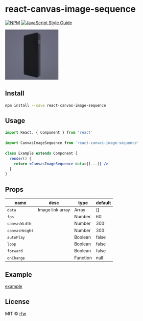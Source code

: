 # react-canvas-image-sequence


[![NPM](https://img.shields.io/npm/v/react-canvas-image-sequence.svg)](https://www.npmjs.com/package/react-canvas-image-sequence) [![JavaScript Style Guide](https://img.shields.io/badge/code_style-standard-brightgreen.svg)](https://standardjs.com)


![demo](./example/public/demo.gif)


## Install

```bash
npm install --save react-canvas-image-sequence
```


## Usage

```jsx
import React, { Component } from 'react'

import CanvasImageSequence from 'react-canvas-image-sequence'

class Example extends Component {
  render() {
    return <CanvasImageSequence data={[...]} />
  }
}
```


## Props

|name | desc | type | default |
|---|---|---|---|
| `data` | Image link array | Array | [] |
| `fps` | | Number | 60 |
| `canvasWidth` | | Number | 300 |
| `canvasHeight` | | Number | 300 |
| `autoPlay` |  | Boolean | false |
| `loop` |  | Boolean | false |
| `forward` |  | Boolean | false |
| `onChange` | | Function | null |


## Example

[example](./example)

## License

MIT © [rfw](https://github.com/rfw)

